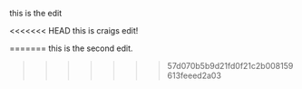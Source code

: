 this is the edit

<<<<<<< HEAD
this is craigs edit!

=======
this is the second edit.
>>>>>>> 57d070b5b9d21fd0f21c2b008159613feeed2a03
